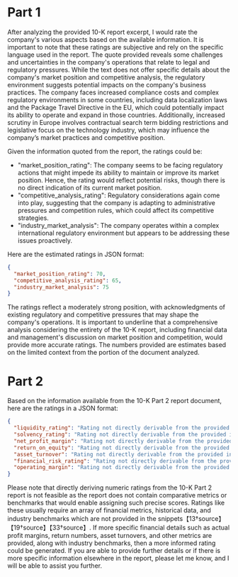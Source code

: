 # Part 1

After analyzing the provided 10-K report excerpt, I would rate the company\'s various aspects based on the available information. It is important to note that these ratings are subjective and rely on the specific language used in the report. The quote provided reveals some challenges and uncertainties in the company\'s operations that relate to legal and regulatory pressures. While the text does not offer specific details about the company\'s market position and competitive analysis, the regulatory environment suggests potential impacts on the company\'s business practices.
The company faces increased compliance costs and complex regulatory environments in some countries, including data localization laws and the Package Travel Directive in the EU, which could potentially impact its ability to operate and expand in those countries. Additionally, increased scrutiny in Europe involves contractual search term bidding restrictions and legislative focus on the technology industry, which may influence the company’s market practices and competitive position.

Given the information quoted from the report, the ratings could be:
- "market_position_rating": The company seems to be facing regulatory actions that might impede its ability to maintain or improve its market position. Hence, the rating would reflect potential risks, though there is no direct indication of its current market position.
- "competitive_analysis_rating": Regulatory considerations again come into play, suggesting that the company is adapting to administrative pressures and competition rules, which could affect its competitive strategies.
- "industry_market_analysis": The company operates within a complex international regulatory environment but appears to be addressing these issues proactively.

Here are the estimated ratings in JSON format:

```json
{
  "market_position_rating": 70,
  "competitive_analysis_rating": 65,
  "industry_market_analysis": 75
}
```

The ratings reflect a moderately strong position, with acknowledgments of existing regulatory and competitive pressures that may shape the company\'s operations. It is important to underline that a comprehensive analysis considering the entirety of the 10-K report, including financial data and management\'s discussion on market position and competition, would provide more accurate ratings. The numbers provided are estimates based on the limited context from the portion of the document analyzed.


# Part 2

 Based on the information available from the 10-K Part 2 report document, here are the ratings in a JSON format:

```json
{
  "liquidity_rating": "Rating not directly derivable from the provided information",
  "solvency_rating": "Rating not directly derivable from the provided information",
  "net_profit_margin": "Rating not directly derivable from the provided information",
  "return_on_equity": "Rating not directly derivable from the provided information",
  "asset_turnover": "Rating not directly derivable from the provided information",
  "financial_risk_rating": "Rating not directly derivable from the provided information",
  "operating_margin": "Rating not directly derivable from the provided information"
}
```

Please note that directly deriving numeric ratings from the 10-K Part 2 report is not feasible as the report does not contain comparative metrics or benchmarks that would enable assigning such precise scores. Ratings like these usually require an array of financial metrics, historical data, and industry benchmarks which are not provided in the snippets【13†source】【19†source】【33†source】. If more specific financial details such as actual profit margins, return numbers, asset turnovers, and other metrics are provided, along with industry benchmarks, then a more informed rating could be generated. If you are able to provide further details or if there is more specific information elsewhere in the report, please let me know, and I will be able to assist you further.